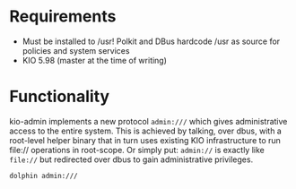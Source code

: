 <!--
    SPDX-License-Identifier: CC0-1.0
    SPDX-FileCopyrightText: 2022 Harald Sitter <sitter@kde.org>
-->

# Requirements

- Must be installed to /usr! Polkit and DBus hardcode /usr as source for policies and system services
- KIO 5.98 (master at the time of writing)

# Functionality

kio-admin implements a new protocol `admin:///` which gives administrative access to the entire system. This is achieved
by talking, over dbus, with a root-level helper binary that in turn uses existing KIO infrastructure to run file://
operations in root-scope. Or simply put: `admin://` is exactly like `file://` but redirected over dbus to gain
administrative privileges.

```shell
dolphin admin:///
```
